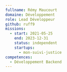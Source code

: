 ```yaml
---
fullname: Rémy Maucourt
domaine: Développement
role: Lead Développeur
github: ruff9
missions:
  - start: 2021-05-25
    end: 2023-12-31
    status: independent
    startups:
      - mon-suivi-justice
competences:
  - Développement Backend
---
```

